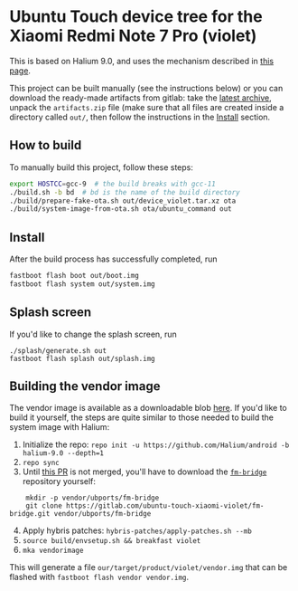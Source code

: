 # Ubuntu Touch device tree for the Xiaomi Redmi Note 7 Pro (violet)

This is based on Halium 9.0, and uses the mechanism described in [this
page](https://github.com/ubports/porting-notes/wiki/GitLab-CI-builds-for-devices-based-on-halium_arm64-(Halium-9)).

This project can be built manually (see the instructions below) or you can
download the ready-made artifacts from gitlab: take the [latest
archive](https://gitlab.com/ubports/community-ports/android9/xiaomi-redmi-note-7-pro/xiaomi-violet/-/jobs/artifacts/master/download?job=devel-flashable),
unpack the `artifacts.zip` file (make sure that all files are created inside a
directory called `out/`, then follow the instructions in the
[Install](#install) section.


## How to build

To manually build this project, follow these steps:

```bash
export HOSTCC=gcc-9  # the build breaks with gcc-11
./build.sh -b bd  # bd is the name of the build directory
./build/prepare-fake-ota.sh out/device_violet.tar.xz ota
./build/system-image-from-ota.sh ota/ubuntu_command out
```


## Install

After the build process has successfully completed, run

```bash
fastboot flash boot out/boot.img
fastboot flash system out/system.img
```

## Splash screen

If you'd like to change the splash screen, run

```
./splash/generate.sh out
fastboot flash splash out/splash.img
```

## Building the vendor image

The vendor image is available as a downloadable blob
[here](https://github.com/ubuntu-touch-violet/ubuntu-touch-violet/releases/tag/20210510).
If you'd like to build it yourself, the steps are quite similar to those needed
to build the system image with Halium:

1. Initialize the repo: `repo init -u https://github.com/Halium/android -b halium-9.0 --depth=1`
2. `repo sync`
3. Until [this PR](https://github.com/Halium/halium-devices/pull/325) is not
   merged, you'll have to download the
   [`fm-bridge`](https://gitlab.com/ubuntu-touch-xiaomi-violet/fm-bridge)
   repository yourself:
```
    mkdir -p vendor/ubports/fm-bridge
    git clone https://gitlab.com/ubuntu-touch-xiaomi-violet/fm-bridge.git vendor/ubports/fm-bridge
```
4. Apply hybris patches: `hybris-patches/apply-patches.sh --mb`
5. `source build/envsetup.sh && breakfast violet`
6. `mka vendorimage`

This will generate a file `our/target/product/violet/vendor.img` that can be
flashed with `fastboot flash vendor vendor.img`.
